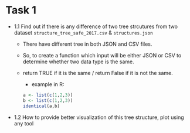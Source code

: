 # Task 1

- 1.1 Find out if there is any difference of two tree strcutures from two dataset `structure_tree_safe_2017.csv` & `structures.json`

  - There have different tree in both JSON and CSV files.
  - So, to create a function which input will be either JSON or CSV to determine whether two data type is the same.
  - return TRUE if it is the same / return False if it is not the same.

    - example in R:
    ```r 
    a <- list(c(1,2,3))
    b <- list(c(1,2,3))
    identical(a,b) 

- 1.2 How to provide better visualization of this tree structure, plot using any tool

